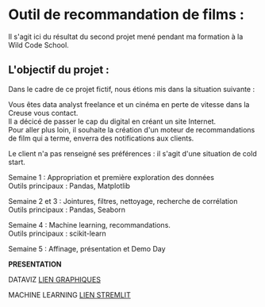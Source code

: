 # Outil de recommandation de films :

Il s'agit ici du résultat du second projet mené pendant ma formation à la Wild Code School.

## L'objectif du projet :

Dans le cadre de ce projet fictif, nous étions mis dans la situation suivante :

Vous êtes data analyst freelance et un cinéma en perte de vitesse dans la Creuse vous contact.   
Il a décicé de passer le cap du digital en créant un site Internet.   
Pour aller plus loin, il souhaite la création d'un moteur de recommandations de film qui a terme, enverra des notifications aux clients. 

Le client n'a pas renseigné ses préférences : il s'agit d'une situation de cold start.

Semaine 1 : Appropriation et première exploration des données   
Outils principaux : Pandas, Matplotlib   

Semaine 2 et 3 : Jointures, filtres, nettoyage, recherche de corrélation   
Outils principaux : Pandas, Seaborn 

Semaine 4 : Machine learning, recommandations.  
Outils principaux : scikit-learn 

Semaine 5 : Affinage, présentation et Demo Day

**PRESENTATION**

DATAVIZ
[LIEN GRAPHIQUES](https://cloud.datapane.com/reports/VkGQlN3/exploration-des-donn%C3%A9es/)

MACHINE LEARNING
[LIEN STREMLIT](https://camillemagnette-application-cinema-app-8u0pz7.streamlit.app/)
